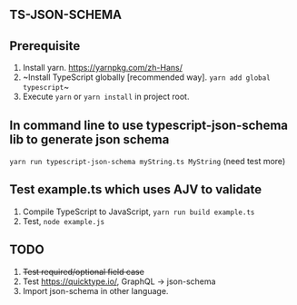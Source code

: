 ## TS-JSON-SCHEMA

## Prerequisite

1. Install yarn. https://yarnpkg.com/zh-Hans/
1. ~Install TypeScript globally [recommended way]. `yarn add global typescript`~
1. Execute `yarn` or `yarn install` in project root.

## In command line to use typescript-json-schema lib to generate json schema

`yarn run typescript-json-schema myString.ts MyString` (need test more)

## Test example.ts which uses AJV to validate

1. Compile TypeScript to JavaScript, `yarn run build example.ts`
2. Test, `node example.js`

## TODO

1. ~~Test required/optional field case~~
2. Test https://quicktype.io/, GraphQL -> json-schema
3. Import json-schema in other language.
